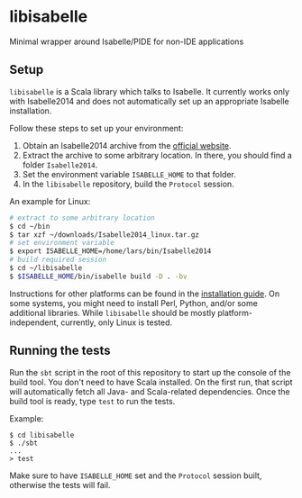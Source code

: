 # libisabelle
Minimal wrapper around Isabelle/PIDE for non-IDE applications

## Setup

`libisabelle` is a Scala library which talks to Isabelle.
It currently works only with Isabelle2014 and does not automatically set up an appropriate Isabelle installation.

Follow these steps to set up your environment:

1. Obtain an Isabelle2014 archive from the [official website](http://isabelle.in.tum.de/).
2. Extract the archive to some arbitrary location. In there, you should find a folder `Isabelle2014`.
3. Set the environment variable `ISABELLE_HOME` to that folder.
4. In the `libisabelle` repository, build the `Protocol` session.

An example for Linux:

```bash
# extract to some arbitrary location
$ cd ~/bin
$ tar xzf ~/downloads/Isabelle2014_linux.tar.gz
# set environment variable
$ export ISABELLE_HOME=/home/lars/bin/Isabelle2014
# build required session
$ cd ~/libisabelle
$ $ISABELLE_HOME/bin/isabelle build -D . -bv
```

Instructions for other platforms can be found in the [installation guide](http://isabelle.in.tum.de/installation.html).
On some systems, you might need to install Perl, Python, and/or some additional libraries.
While `libisabelle` should be mostly platform-independent, currently, only Linux is tested.

## Running the tests

Run the `sbt` script in the root of this repository to start up the console of the build tool.
You don't need to have Scala installed.
On the first run, that script will automatically fetch all Java- and Scala-related dependencies.
Once the build tool is ready, type `test` to run the tests.

Example:

```
$ cd libisabelle
$ ./sbt
...
> test
```

Make sure to have `ISABELLE_HOME` set and the `Protocol` session built, otherwise the tests will fail.
